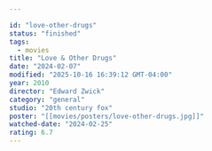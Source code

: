```yaml
---

id: "love-other-drugs"
status: "finished"
tags:
  - movies
title: "Love & Other Drugs"
date: "2024-02-07"
modified: "2025-10-16 16:39:12 GMT-04:00"
year: 2010
director: "Edward Zwick"
category: "general"
studio: "20th century fox"
poster: "[[movies/posters/love-other-drugs.jpg]]"
watched-date: "2024-02-25"
rating: 6.7
---
```

